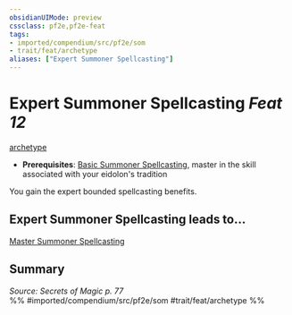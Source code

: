 ```yaml
---
obsidianUIMode: preview
cssclass: pf2e,pf2e-feat
tags:
- imported/compendium/src/pf2e/som
- trait/feat/archetype
aliases: ["Expert Summoner Spellcasting"]
---
```

# Expert Summoner Spellcasting  *Feat 12*  
[archetype](archetype.md)  

- **Prerequisites**: [Basic Summoner Spellcasting](basic-summoner-spellcasting-som.md), master in the skill associated with your eidolon's tradition

You gain the expert bounded spellcasting benefits.

## Expert Summoner Spellcasting leads to...

[Master Summoner Spellcasting](master-summoner-spellcasting-som.md)

## Summary

*Source: Secrets of Magic p. 77*  
%% #imported/compendium/src/pf2e/som #trait/feat/archetype %%